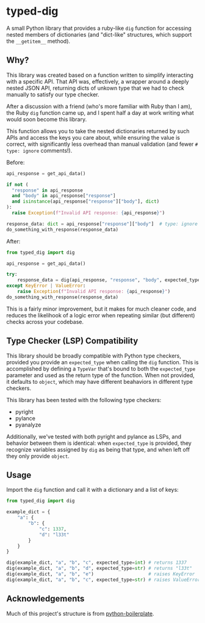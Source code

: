 # typed-dig

A small Python library that provides a ruby-like `dig` function for accessing
nested members of dictionaries (and "dict-like" structures, which support the
`__getitem__` method).

## Why?

This library was created based on a function written to simplify interacting
with a specific API. That API was, effectively, a wrapper around a deeply
nested JSON API, returning dicts of unkown type that we had to check manually
to satisfy our type checker.

After a discussion with a friend (who's more familiar with Ruby than I am), the
Ruby `dig` function came up, and I spent half a day at work writing what would
soon become this library.

This function allows you to take the nested dictionaries returned by such APIs
and access the keys you care about, while ensuring the value is correct, with
significantly less overhead than manual validation (and fewer `# type: ignore`
comments!).

Before:

```python
api_response = get_api_data()

if not (
  "response" in api_response
  and "body" in api_response["response"]
  and isinstance(api_response["response"]["body"], dict)
):
  raise Exception(f"Invalid API response: {api_response}")

response_data: dict = api_response["response"]["body"]  # type: ignore # this was validated maually
do_something_with_response(response_data)
```

After:

```python
from typed_dig import dig

api_response = get_api_data()

try:
    response_data = dig(api_response, "response", "body", expected_type=dict)
except KeyError | ValueError:
    raise Exception(f"Invalid API response: {api_response}")
do_something_with_response(response_data)
```

This is a fairly minor improvement, but it makes for much cleaner code, and
reduces the likelihook of a logic error when repeating similar (but different)
checks across your codebase.

## Type Checker (LSP) Compatibility

This library should be broadly compatible with Python type checkers, provided
you provide an `expected_type` when calling the `dig` function. This is
accomplished by defining a `TypeVar` that's bound to both the `expected_type`
parameter and used as the return type of the function. When not provided, it
defaults to `object`, which may have different beahaviors in different type
checkers.

This library has been tested with the following type checkers:

- pyright
- pylance
- pyanalyze

Additionally, we've tested with both pyright and pylance as LSPs, and behavior
between them is identical: when `expected_type` is provided, they recognize
variables assigned by `dig` as being that type, and when left off they only
provide `object`.

## Usage

Import the `dig` function and call it with a dictionary and a list of keys:

```python
from typed_dig import dig

example_dict = {
    "a": {
        "b": {
            "c": 1337,
            "d": "l33t"
        }
    }
}

dig(example_dict, "a", "b", "c", expected_type=int) # returns 1337
dig(example_dict, "a", "b", "d", expected_type=str) # returns "l33t"
dig(example_dict, "a", "b", "e")                    # raises KeyError
dig(example_dict, "a", "b", "c", expected_type=str) # raises ValueError
```

## Acknowledgements

Much of this project's structure is from [python-boilerplate](https://github.com/smarlhens/python-boilerplate).

